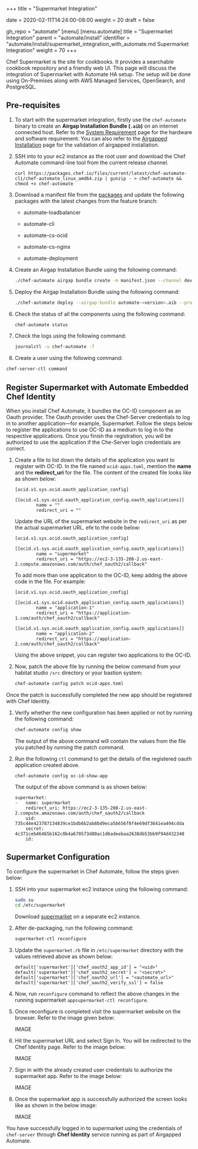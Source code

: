 +++
title = "Supermarket Integration"

date = 2020-02-11T14:24:00-08:00
weight = 20
draft = false

gh_repo = "automate"
[menu]
  [menu.automate]
    title = "Supermarket Integration"
    parent = "automate/install"
    identifier = "automate/install/supermarket_integration_with_automate.md Supermarket Integration"
    weight = 70
+++

Chef Supermarket is the site for cookbooks. It provides a searchable cookbook repository and a friendly web UI. This page will discuss the integration of Supermarket with Automate HA setup. The setup will be done using On-Premises along with AWS Managed Services, OpenSearch, and PostgreSQL.

## Pre-requisites

1. To start with the supermarket integration, firstly use the `chef-automate` binary to create an **Airgap Installation Bundle (`.aib`)** on an internet connected host. Refer to the [System Requirement](/automate/system_requirements/) page for the hardware and software requirement. You can also refer to the [Airgapped Installation](/automate/airgapped_installation/) page for the validation of airgapped installation.

1. SSH into to your ec2 instance as the root user and download the Chef Automate command-line tool from the current release channel.

    ```cd
    curl https://packages.chef.io/files/current/latest/chef-automate-cli/chef-automate_linux_amd64.zip | gunzip - > chef-automate && chmod +x chef-automate
    ```

1. Download a manifest file from the [packages](https://packages.chef.io/manifests/dev/automate/latest_semver.json) and update the following packages with the latest changes from the feature branch:

    * automate-loadbalancer

    * automate-cli

    * automate-cs-ocid

    * automate-cs-nginx

    * automate-deployment

1. Create an Airgap Installation Bundle using the following command:

    ```bash
    ./chef-automate airgap bundle create -m manifest.json --channel dev
    ```

1. Deploy the Airgap Installation Bundle using the following command:

    ```bash
    ./chef-automate deploy --airgap-bundle automate-<version>.aib --product automate --product infra-server
    ```

1. Check the status of all the components using the following command:

    ```bash
    chef-automate status
    ```

1. Check the logs using the following command:

    ```bash
    journalctl -u chef-automate -f
    ```

1. Create a user using the following command:

```bash
chef-server-ctl command
```

## Register Supermarket with Automate Embedded Chef Identity

When you install Chef Automate, it bundles the OC-ID component as an Oauth provider. The Oauth provider uses the Chef-Server credentials to log in to another application—for example, Supermarket. Follow the steps below to register the applications to use OC-ID as a medium to log in to the respective applications. Once you finish the registration, you will be authorized to use the application if the Che-Server login credentials are correct.

1. Create a file to list down the details of the application you  want to register with OC-ID. In the file named `ocid-apps.toml`, mention the **name** and the **redirect_uri** for the file. The content of the created file looks like as shown below:

    ```cd
    [ocid.v1.sys.ocid.oauth_application_config]
        [[ocid.v1.sys.ocid.oauth_application_config.oauth_applications]]
            name = ""
            redirect_uri = ""
    ```

    Update the URL of the supermarket website in the `redirect_uri` as per the actual supermarket URL. efe to the code below:

    ```cd
    [ocid.v1.sys.ocid.oauth_application_config]
        [[ocid.v1.sys.ocid.oauth_application_config.oauth_applications]]
            name = "supermarket"
            redirect_uri = "https://ec2-3-135-208-2.us-east-2.compute.amazonaws.com/auth/chef_oauth2/callback"
    ```

    To add more than one application to the OC-ID, keep adding the above code in the file. For example:

    ```cd
    [ocid.v1.sys.ocid.oauth_application_config]
        [[ocid.v1.sys.ocid.oauth_application_config.oauth_applications]]
            name = "application-1"
            redirect_uri = "https://application-1.com/auth/chef_oauth2/callback"
        [[ocid.v1.sys.ocid.oauth_application_config.oauth_applications]]
            name = "application-2"
            redirect_uri = "https://application-2.com/auth/chef_oauth2/callback"
    ```

    Using the above snippet, you can register two applications to the OC-ID.

1. Now, patch the above file by running the below command from your habitat studio `/src` directory or your bastion system:

    ```bash
    chef-automate config patch ocid-apps.toml
    ```

Once the patch is successfully completed the new app should be registered with Chef Identity.

1. Verify whether the new configuration has been applied or not by running the following command:

    ```bash
    chef-automate config show
    ```

    The output of the above command will contain the values from the file you patched by running the patch command.

1. Run the following `ctl` command to get the details of the registered oauth application created above.

    ```cd
    chef-automate config oc-id-show-app
    ```

    The output of the above command is as shown below:

    ```cd
    supermarket:
    -   name: supermarket
        redirect_uri: https://ec2-3-135-208-2.us-east-2.compute.amazonaws.com/auth/chef_oauth2/callback
        uid: 735c44e423787134839ce1bdb6b2ab8bd9eca5b656f0f4e69df3641ea494cdda
        secret: 4c371ceb46465b162c0b4a670573d80ac1d6adeebaa2638db53bb9f94d432340
        id:
    ```

## Supermarket Configuration

To configure the supermarket in Chef Automate, follow the steps given below:

1. SSH into your supermarket ec2 instance using the following command:

    ```bash
    sudo su
    cd /etc/supermarket
    ```

    Download [supermarket](https://www.chef.io/downloads/tools/supermarket) on a separate ec2 instance.

1. After de-packaging, run the following command:

    ```bash
    supermarket-ctl reconfigure
    ```

1. Update the `supermarket.rb` file in `/etc/supermarket` directory with the values retrieved above as shown below:

    ```cd
    default['supermarket']['chef_oauth2_app_id'] = "<uid>"
    default['supermarket']['chef_oauth2_secret'] = "<secret>"
    default['supermarket']['chef_oauth2_url'] = "<automate_url>"
    default['supermarket']['chef_oauth2_verify_ssl'] = false
    ```

1. Now, run `reconfigure` command to reflect the above changes in the running supermarket `appsupermarket-ctl reconfigure`.

1. Once reconfigure is completed visit the supermarket website on the browser. Refer to the image given below:

    IMAGE

1. Hit the supermarket URL and select Sign In. You will be redirected to the Chef Identity page. Refer to the image below:

    IMAGE

1. Sign in with the already created user credentials to authorize the supermarket app. Refer to the image below:

    IMAGE

1. Once the supermarket app is successfully authorized the screen looks like as shown in the below image:

    IMAGE

You have successfully logged in to supermarket using the credentials of `chef-server` through **Chef Identity** service running as part of Airgapped Automate.
